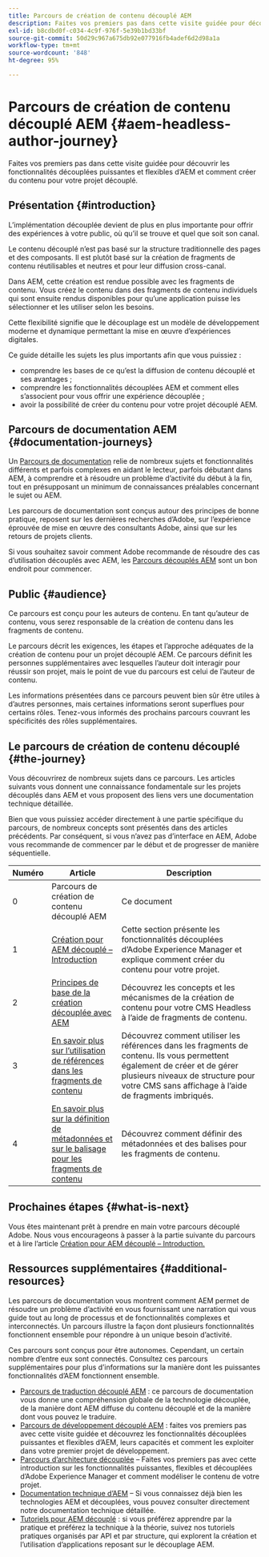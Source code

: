 ```yaml
---
title: Parcours de création de contenu découplé AEM
description: Faites vos premiers pas dans cette visite guidée pour découvrir les fonctionnalités découplées puissantes et flexibles d’AEM, ses capacités et comment créer du contenu dans votre projet.
exl-id: b8cdbd0f-c034-4c9f-976f-5e39b1bd33bf
source-git-commit: 50d29c967a675db92e077916fb4adef6d2d98a1a
workflow-type: tm+mt
source-wordcount: '848'
ht-degree: 95%

---
```


# Parcours de création de contenu découplé AEM {#aem-headless-author-journey}

Faites vos premiers pas dans cette visite guidée pour découvrir les fonctionnalités découplées puissantes et flexibles d’AEM et comment créer du contenu pour votre projet découplé.

## Présentation {#introduction}

L’implémentation découplée devient de plus en plus importante pour offrir des expériences à votre public, où qu’il se trouve et quel que soit son canal.

Le contenu découplé n’est pas basé sur la structure traditionnelle des pages et des composants. Il est plutôt basé sur la création de fragments de contenu réutilisables et neutres et pour leur diffusion cross-canal.

Dans AEM, cette création est rendue possible avec les fragments de contenu. Vous créez le contenu dans des fragments de contenu individuels qui sont ensuite rendus disponibles pour qu’une application puisse les sélectionner et les utiliser selon les besoins.

Cette flexibilité signifie que le découplage est un modèle de développement moderne et dynamique permettant la mise en œuvre d’expériences digitales.

Ce guide détaille les sujets les plus importants afin que vous puissiez :

* comprendre les bases de ce qu’est la diffusion de contenu découplé et ses avantages ;
* comprendre les fonctionnalités découplées AEM et comment elles s’associent pour vous offrir une expérience découplée ;
* avoir la possibilité de créer du contenu pour votre projet découplé AEM.

## Parcours de documentation AEM {#documentation-journeys}

Un [Parcours de documentation](/help/journey-documentation/home.md) relie de nombreux sujets et fonctionnalités différents et parfois complexes en aidant le lecteur, parfois débutant dans AEM, à comprendre et à résoudre un problème d’activité du début à la fin, tout en présupposant un minimum de connaissances préalables concernant le sujet ou AEM.

Les parcours de documentation sont conçus autour des principes de bonne pratique, reposent sur les dernières recherches d’Adobe, sur l’expérience éprouvée de mise en œuvre des consultants Adobe, ainsi que sur les retours de projets clients.

Si vous souhaitez savoir comment Adobe recommande de résoudre des cas d’utilisation découplés avec AEM, les [Parcours découplés AEM](/help/journey-headless/home.md) sont un bon endroit pour commencer.

## Public {#audience}

Ce parcours est conçu pour les auteurs de contenu. En tant qu’auteur de contenu, vous serez responsable de la création de contenu dans les fragments de contenu.

Le parcours décrit les exigences, les étapes et l’approche adéquates de la création de contenu pour un projet découplé AEM. Ce parcours définit les personnes supplémentaires avec lesquelles l’auteur doit interagir pour réussir son projet, mais le point de vue du parcours est celui de l’auteur de contenu.

Les informations présentées dans ce parcours peuvent bien sûr être utiles à d’autres personnes, mais certaines informations seront superflues pour certains rôles. Tenez-vous informés des prochains parcours couvrant les spécificités des rôles supplémentaires.

## Le parcours de création de contenu découplé {#the-journey}

Vous découvrirez de nombreux sujets dans ce parcours. Les articles suivants vous donnent une connaissance fondamentale sur les projets découplés dans AEM et vous proposent des liens vers une documentation technique détaillée.

Bien que vous puissiez accéder directement à une partie spécifique du parcours, de nombreux concepts sont présentés dans des articles précédents. Par conséquent, si vous n’avez pas d’interface en AEM, Adobe vous recommande de commencer par le début et de progresser de manière séquentielle.

| Numéro | Article | Description |
|---|---|---|
| 0 | Parcours de création de contenu découplé AEM | Ce document |
| 1 | [Création pour AEM découplé – Introduction](introduction.md) | Cette section présente les fonctionnalités découplées d’Adobe Experience Manager et explique comment créer du contenu pour votre projet. |
| 2 | [Principes de base de la création découplée avec AEM](basics.md) | Découvrez les concepts et les mécanismes de la création de contenu pour votre CMS Headless à l’aide de fragments de contenu. |
| 3 | [En savoir plus sur l’utilisation de références dans les fragments de contenu](references.md) | Découvrez comment utiliser les références dans les fragments de contenu. Ils vous permettent également de créer et de gérer plusieurs niveaux de structure pour votre CMS sans affichage à l’aide de fragments imbriqués. |
| 4 | [En savoir plus sur la définition de métadonnées et sur le balisage pour les fragments de contenu](metadata-tagging.md) | Découvrez comment définir des métadonnées et des balises pour les fragments de contenu. |

## Prochaines étapes {#what-is-next}

Vous êtes maintenant prêt à prendre en main votre parcours découplé Adobe. Nous vous encourageons à passer à la partie suivante du parcours et à lire l’article [Création pour AEM découplé – Introduction.](introduction.md)

<!--
### Choose Your Own Adventure {#choose-your-path}

However, Adobe wants you to succeed as you get started with your AEM Headless project, regardless of your learning style. So please consider these two options.

* If you prefer to continue to **learn about headless concepts and AEM's headless technologies**, you should continue your AEM headless journey as recommended by next reviewing the document [How to Model Your Content as AEM Content Models](model-your-content.md) where you learn how to model your content structure in AEM.
* If you prefer to **learn by doing**, you can jump to the [Getting Started with AEM Headless hands-on tutorial](https://experienceleague.adobe.com/docs/experience-manager-learn/getting-started-with-aem-headless/graphql/multi-step/overview.html) where you will jump directly into AEM Headless development by implementing a simple project to expose AEM headless content.
-->

## Ressources supplémentaires {#additional-resources}

Les parcours de documentation vous montrent comment AEM permet de résoudre un problème d’activité en vous fournissant une narration qui vous guide tout au long de processus et de fonctionnalités complexes et interconnectés. Un parcours illustre la façon dont plusieurs fonctionnalités fonctionnent ensemble pour répondre à un unique besoin d’activité.

Ces parcours sont conçus pour être autonomes. Cependant, un certain nombre d’entre eux sont connectés. Consultez ces parcours supplémentaires pour plus d’informations sur la manière dont les puissantes fonctionnalités d’AEM fonctionnent ensemble.

* [Parcours de traduction découplé AEM](/help/journey-headless/translation/overview.md) : ce parcours de documentation vous donne une compréhension globale de la technologie découplée, de la manière dont AEM diffuse du contenu découplé et de la manière dont vous pouvez le traduire.
* [Parcours de développement découplé AEM](/help/journey-headless/developer/overview.md) : faites vos premiers pas avec cette visite guidée et découvrez les fonctionnalités découplées puissantes et flexibles d’AEM, leurs capacités et comment les exploiter dans votre premier projet de développement.
* [Parcours d’architecture découplée](/help/journey-headless/architect/overview.md) – Faites vos premiers pas avec cette introduction sur les fonctionnalités puissantes, flexibles et découplées d’Adobe Experience Manager et comment modéliser le contenu de votre projet.
* [Documentation technique d’AEM](https://experienceleague.adobe.com/docs/experience-manager-65.html?lang=fr) – Si vous connaissez déjà bien les technologies AEM et découplées, vous pouvez consulter directement notre documentation technique détaillée.
* [Tutoriels pour AEM découplé](https://experienceleague.adobe.com/docs/experience-manager-learn/getting-started-with-aem-headless/overview.html?lang=fr) : si vous préférez apprendre par la pratique et préférez la technique à la théorie, suivez nos tutoriels pratiques organisés par API et par structure, qui explorent la création et l’utilisation d’applications reposant sur le découplage AEM.
